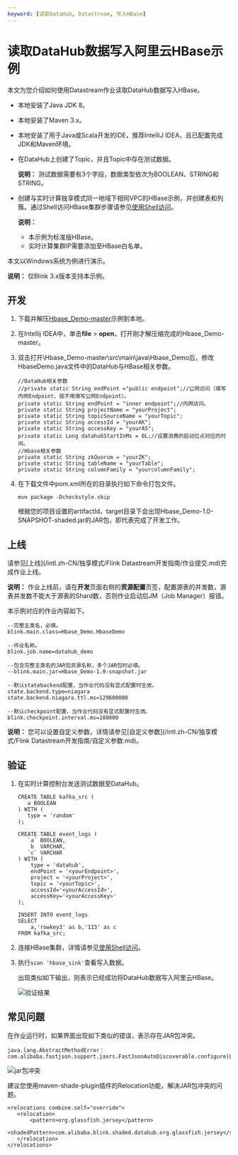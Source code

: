 ```yaml
---
keyword: [读取DataHub, Datastream, 写入HBase]
---
```


# 读取DataHub数据写入阿里云HBase示例

本文为您介绍如何使用Datastream作业读取DataHub数据写入HBase。

-   本地安装了Java JDK 8。
-   本地安装了Maven 3.x。
-   本地安装了用于Java或Scala开发的IDE，推荐IntelliJ IDEA，且已配置完成JDK和Maven环境。
-   在DataHub上创建了Topic，并且Topic中存在测试数据。

    **说明：** 测试数据需要有3个字段，数据类型依次为BOOLEAN、STRING和STRING。

-   创建与实时计算独享模式同一地域下相同VPC的HBase示例，并创建表和列簇。通过Shell访问HBase集群步骤请参见[使用Shell访问](https://www.alibabacloud.com/help/doc-detail/52056.htm?spm=a2c63.l28256.b99.52.5a9c5f1f6Mm6bu)。

    **说明：**

    -   本示例为标准版HBase。
    -   实时计算集群IP需要添加至HBase白名单。

本文以Windows系统为例进行演示。

**说明：** 仅Blink 3.x版本支持本示例。

## 开发

1.  下载并解压[Hbase\_Demo-master](https://github.com/RealtimeCompute/Hbase_Demo)示例到本地。

2.  在Intellij IDEA中，单击**file** \> **open**，打开刚才解压缩完成的Hbase\_Demo-master。

3.  双击打开\\Hbase\_Demo-master\\src\\main\\java\\Hbase\_Demo后，修改HbaseDemo.java文件中的DataHub与HBase相关参数。

    ```
    //DataHub相关参数
    //private static String endPoint ="public endpoint";//公网访问（填写内网Endpoint，就不用填写公网Endpoint）。
    private static String endPoint = "inner endpoint";//内网访问。
    private static String projectName = "yourProject";
    private static String topicSourceName = "yourTopic";
    private static String accessId = "yourAK";
    private static String accessKey = "yourAS";
    private static Long datahubStartInMs = 0L;//设置消费的启动位点对应的时间。
    //Hbase相关参数
    private static String zkQuorum = "yourZK";
    private static String tableName = "yourTable";
    private static String columnFamily = "yourcolumnFamily";
    ```

4.  在下载文件中pom.xml所在的目录执行如下命令打包文件。

    ```
    mvn package -Dcheckstyle.skip
    ```

    根据您的项目设置的artifactId，target目录下会出现Hbase\_Demo-1.0-SNAPSHOT-shaded.jar的JAR包，即代表完成了开发工作。


## 上线

请参见[上线](/intl.zh-CN/独享模式/Flink Datastream开发指南/作业提交.md)完成作业上线。

**说明：** 作业上线前，请在**开发**页面右侧的**资源配置**页签，配置源表的并发数，源表并发数不能大于源表的Shard数，否则作业启动后JM（Job Manager）报错。

本示例对应的作业内容如下。

```
--完整主类名，必填。
blink.main.class=Hbase_Demo.HbaseDemo

--作业名称。
blink.job.name=datahub_demo

--包含完整主类名的JAR包资源名称，多个JAR包时必填。
--blink.main.jar=Hbase_Demo-1.0-snapshot.jar

--默认statebackend配置，当作业代码没有显式配置时生效。
state.backend.type=niagara
state.backend.niagara.ttl.ms=129600000

--默认checkpoint配置，当作业代码没有显式配置时生效。
blink.checkpoint.interval.ms=180000
```

**说明：** 您可以设置自定义参数，详情请参见[自定义参数](/intl.zh-CN/独享模式/Flink Datastream开发指南/自定义参数.md)。

## 验证

1.  在实时计算控制台发送测试数据至DataHub。

    ```
    CREATE TABLE kafka_src (
       a BOOLEAN
    ) WITH (
       type = 'random'
    );
    
    CREATE TABLE event_logs (
       `a` BOOLEAN,
        b  VARCHAR,
       `c` VARCHAR
    ) WITH (
        type = 'datahub',
        endPoint = '<yourEndpoint>',
        project = '<yourProject>',
        topic = '<yourTopic>',
        accessId='<yourAccessId>',    
        accessKey='<yourAccessKey>'
    );
    
    INSERT INTO event_logs
    SELECT
        a,'rowkey3' as b,'123' as c
    FROM kafka_src;
    ```

2.  连接HBase集群，详情请参见[使用Shell访问](https://www.alibabacloud.com/help/doc-detail/52056.htm?spm=a2c63.l28256.b99.52.5a9c5f1f6Mm6bu)。

3.  执行`scan 'hbase_sink'`查看写入数据。

    出现类似如下输出，则表示已经成功将DataHub数据写入阿里云HBase。

    ![验证结果](https://static-aliyun-doc.oss-accelerate.aliyuncs.com/assets/img/zh-CN/8789287951/p139880.png)


## 常见问题

在作业运行时，如果界面出现如下类似的错误，表示存在JAR包冲突。

```
java.lang.AbstractMethodError：com.alibaba.fastjson.support.jaxrs.FastJsonAutoDiscoverable.configure(Lcom/alibaba/blink/shaded/datahub/javax/ws/rs/core/FeatureContext;)
```

![jar包冲突](https://static-aliyun-doc.oss-accelerate.aliyuncs.com/assets/img/zh-CN/9265749951/p88532.png)

建议您使用maven-shade-plugin插件的Relocation功能，解决JAR包冲突的问题。

```
<relocations combine.self="override">
   <relocation>
       <pattern>org.glassfish.jersey</pattern>
       <shadedPattern>com.alibaba.blink.shaded.datahub.org.glassfish.jersey</shadedPattern>
   </relocation>
</relocations>
```

